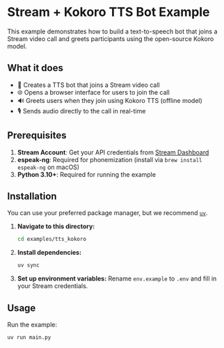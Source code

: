 # Stream + Kokoro TTS Bot Example

This example demonstrates how to build a text-to-speech bot that joins a Stream video call and greets participants using the open-source Kokoro model.

## What it does

- 🤖 Creates a TTS bot that joins a Stream video call
- 🌐 Opens a browser interface for users to join the call
- 🔊 Greets users when they join using Kokoro TTS (offline model)
- 🎙️ Sends audio directly to the call in real-time

## Prerequisites

1. **Stream Account**: Get your API credentials from [Stream Dashboard](https://dashboard.getstream.io)
2. **espeak-ng**: Required for phonemization (install via `brew install espeak-ng` on macOS)
3. **Python 3.10+**: Required for running the example

## Installation

You can use your preferred package manager, but we recommend [`uv`](https://docs.astral.sh/uv/).

1. **Navigate to this directory:**
   ```bash
   cd examples/tts_kokoro
   ```

2. **Install dependencies:**
   ```bash
   uv sync
   ```

3. **Set up environment variables:**
   Rename `env.example` to `.env` and fill in your Stream credentials.

## Usage

Run the example:
```bash
uv run main.py
```
